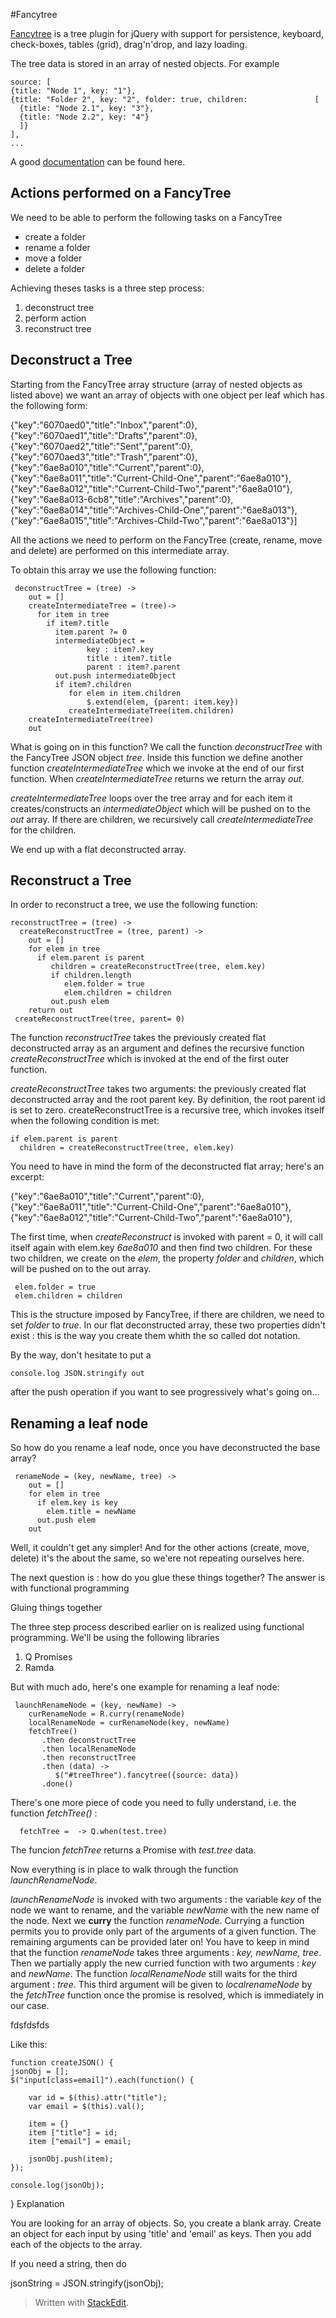 #Fancytree

[Fancytree](https://github.com/mar10/fancytree)  is a tree plugin for jQuery with support for persistence, keyboard, check-boxes, tables (grid), drag'n'drop, and lazy loading.

The tree data is stored in an array of nested objects. For example



    source: [
    {title: "Node 1", key: "1"},
    {title: "Folder 2", key: "2", folder: true, children:               [    
      {title: "Node 2.1", key: "3"},
      {title: "Node 2.2", key: "4"}
      ]}
    ],
    ...
  
A good [documentation](http://wwwendt.de/tech/fancytree/demo/index.html) can be found here.




Actions performed on a FancyTree
--------------------------------

We need to be able to perform the following tasks on a FancyTree

 - create a folder
 - rename a folder
 - move a folder
 - delete a folder


Achieving theses tasks is a three step process:

 1. deconstruct tree
 2. perform action
 3. reconstruct tree


Deconstruct a Tree
------------------

Starting from the FancyTree array structure (array of nested objects as listed above) we want an array of objects with one object per leaf which has the following form:

{"key":"6070aed0","title":"Inbox","parent":0},
{"key":"6070aed1","title":"Drafts","parent":0},
{"key":"6070aed2","title":"Sent","parent":0},
{"key":"6070aed3","title":"Trash","parent":0},
{"key":"6ae8a010","title":"Current","parent":0},
{"key":"6ae8a011","title":"Current-Child-One","parent":"6ae8a010"},{"key":"6ae8a012","title":"Current-Child-Two","parent":"6ae8a010"},{"key":"6ae8a013-6cb8","title":"Archives","parent":0},{"key":"6ae8a014","title":"Archives-Child-One","parent":"6ae8a013"},{"key":"6ae8a015","title":"Archives-Child-Two","parent":"6ae8a013"}] 

All the actions we need to perform on the FancyTree (create, rename, move and delete) are performed on this intermediate array.

To obtain this array we use the following function:

 

     deconstructTree = (tree) ->
        out = []    
        createIntermediateTree = (tree)->    
          for item in tree
            if item?.title 
              item.parent ?= 0   
              intermediateObject = 
                     key : item?.key
                     title : item?.title
                     parent : item?.parent
              out.push intermediateObject                   
              if item?.children 
                 for elem in item.children
                     $.extend(elem, {parent: item.key})
                 createIntermediateTree(item.children) 
        createIntermediateTree(tree)
        out

What is going on in this function?
We call the function *deconstructTree* with the FancyTree JSON object *tree*.
Inside this function we define another function *createIntermediateTree* which we invoke at the end of our first function.
When *createIntermediateTree* returns we return the array *out*.

*createIntermediateTree* loops over the tree array and for each item it creates/constructs an *intermediateObject* which will be pushed on to the *out* array.
If there are children, we recursively call *createIntermediateTree* for the children.

We end up with a flat deconstructed array.


Reconstruct a Tree
------------------

In order to reconstruct a tree, we use the following function:
 

    reconstructTree = (tree) ->
      createReconstructTree = (tree, parent) ->
        out = []
        for elem in tree
          if elem.parent is parent
             children = createReconstructTree(tree, elem.key)
             if children.length
                elem.folder = true
                elem.children = children
             out.push elem       
        return out
     createReconstructTree(tree, parent= 0)

The function *reconstructTree* takes the previously created flat deconstructed array as an argument and defines the recursive function *createReconstructTree* which is invoked at the end of the first outer function.

*createReconstructTree* takes two arguments: the previously created flat deconstructed array and the root parent key. By definition, the root parent id is set to zero.
createReconstructTree is a recursive tree, which invokes itself  when the following condition is met:

 

    if elem.parent is parent
      children = createReconstructTree(tree, elem.key)

You need to have in mind the form of the deconstructed flat array; here's an excerpt:

{"key":"6ae8a010","title":"Current","parent":0},
{"key":"6ae8a011","title":"Current-Child-One","parent":"6ae8a010"},
{"key":"6ae8a012","title":"Current-Child-Two","parent":"6ae8a010"},

The first time, when *createReconstruct* is invoked with parent = 0, it will call itself again with elem.key *6ae8a010* and then find two children.
For these two children, we create on the *elem*, the property *folder* and *children*, which will be pushed on to the out array. 
        

     elem.folder = true
     elem.children = children

This is the structure imposed by FancyTree, if there are children, we need to set *folder* to *true*. In our flat deconstructed array, these two properties didn't exist : this is the way you create them whith the so called dot notation.

By the way, don't hesitate to put a 

    console.log JSON.stringify out 

 
after the push operation if you want to see progressively what's going on...


Renaming a leaf node
--------------------

So how do you rename a leaf node, once you have deconstructed the base array?

 

     renameNode = (key, newName, tree) ->
        out = []
        for elem in tree
          if elem.key is key
            elem.title = newName
          out.push elem
        out

Well, it couldn't get any simpler! And for the other actions (create, move, delete) it's the about the same, so we'ere not repeating ourselves here.

The next question is : how do you glue these things together? The answer is with functional programming

Gluing things together

The three step process described earlier on is realized using functional programming. We'll be using the following libraries

 1. Q Promises 
 2. Ramda



But with much ado, here's one example for renaming a leaf node:
 

     launchRenameNode = (key, newName) ->
        curRenameNode = R.curry(renameNode)
        localRenameNode = curRenameNode(key, newName)
        fetchTree()
           .then deconstructTree
           .then localRenameNode
           .then reconstructTree
           .then (data) ->
              $("#treeThree").fancytree({source: data})  
           .done()


There's one more piece of code you need to fully understand, i.e. the function *fetchTree()* :

      fetchTree =  -> Q.when(test.tree) 

The funcion *fetchTree*  returns a Promise with *test.tree* data. 

Now everything is in place to walk through the function *launchRenameNode*.

*launchRenameNode* is invoked with two arguments : the variable *key* of the node we want to rename, and the variable *newName* with the new name of the node. Next we **curry** the function *renameNode*. 
Currying a function permits you to provide only part of the arguments of a given function. The remaining arguments can be provided later on! 
You have to keep in mind that the function *renameNode* takes three arguments : *key, newName, tree*.
Then we partially apply the new curried function with two arguments : *key* and *newName*. The function *localRenameNode* still waits for the third argument : *tree*. This third argument will be given to *localrenameNode* by the *fetchTree* function once the promise is resolved, which is immediately in our case.







fdsfdsfds

Like this:

	function createJSON() {
    jsonObj = [];
    $("input[class=email]").each(function() {

        var id = $(this).attr("title");
        var email = $(this).val();

        item = {}
        item ["title"] = id;
        item ["email"] = email;

        jsonObj.push(item);
    });

    console.log(jsonObj);
}
Explanation

You are looking for an array of objects. So, you create a blank array. Create an object for each input by using 'title' and 'email' as keys. Then you add each of the objects to the array.

If you need a string, then do

jsonString = JSON.stringify(jsonObj);





> Written with [StackEdit](https://stackedit.io/).


